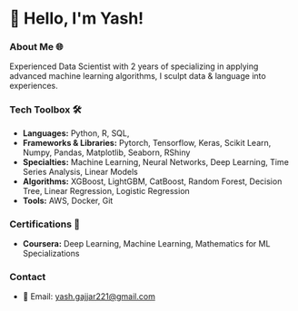 # 👋 Hello, I'm Yash!

### About Me 🌐
Experienced Data Scientist with 2 years of specializing in applying advanced machine learning algorithms, I sculpt data & language into experiences. 
  
### Tech Toolbox 🛠️
- **Languages:** Python, R, SQL, 
- **Frameworks & Libraries:** Pytorch, Tensorflow, Keras, Scikit Learn, Numpy, Pandas, Matplotlib, Seaborn, RShiny
- **Specialties:** Machine Learning, Neural Networks, Deep Learning, Time Series Analysis, Linear Models
- **Algorithms:** XGBoost, LightGBM, CatBoost, Random Forest, Decision Tree, Linear Regression, Logistic Regression
- **Tools:** AWS, Docker, Git

### Certifications 📜
- **Coursera:** Deep Learning, Machine Learning, Mathematics for ML Specializations

### Contact
- 📧 Email: yash.gajjar221@gmail.com
